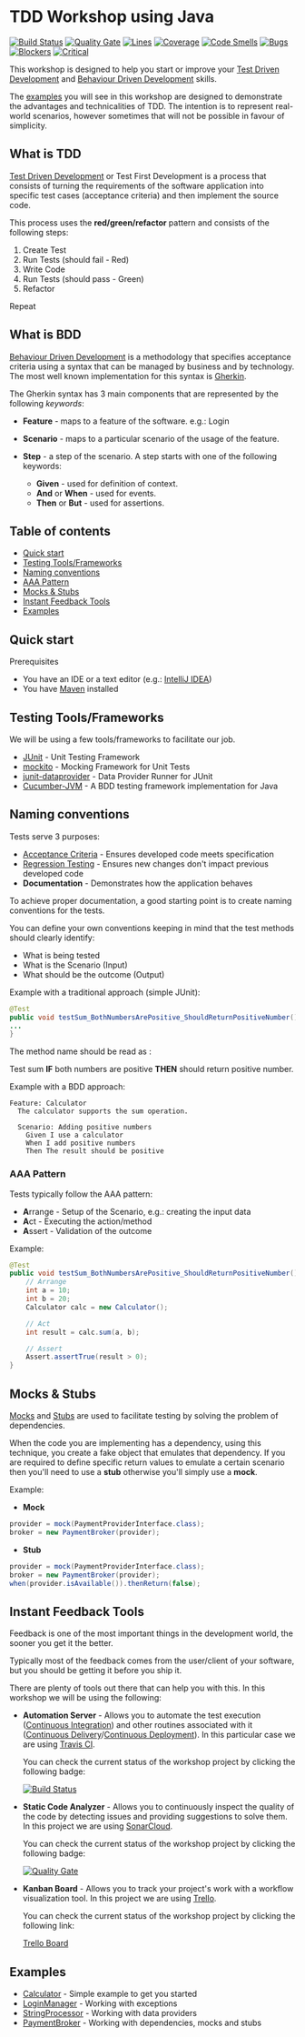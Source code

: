 # TDD Workshop using Java
[![Build Status](https://travis-ci.org/rafaelspinto/workshop-tdd-java.svg?branch=master)](https://travis-ci.org/rafaelspinto/workshop-tdd-java) [![Quality Gate](https://sonarcloud.io/api/badges/gate?key=workshop:tdd-java)](https://sonarcloud.io/dashboard?id=workshop%3Atdd-java) [![Lines](https://sonarcloud.io/api/badges/measure?key=workshop:tdd-java&metric=ncloc)](https://sonarcloud.io/dashboard?id=workshop%3Atdd-java) [![Coverage](https://sonarcloud.io/api/badges/measure?key=workshop:tdd-java&metric=coverage)](https://sonarcloud.io/dashboard?id=workshop%3Atdd-java) [![Code Smells](https://sonarcloud.io/api/badges/measure?key=workshop:tdd-java&metric=code_smells)](https://sonarcloud.io/dashboard?id=workshop%3Atdd-java) [![Bugs](https://sonarcloud.io/api/badges/measure?key=workshop:tdd-java&metric=bugs)](https://sonarcloud.io/dashboard?id=workshop%3Atdd-java) [![Blockers](https://sonarcloud.io/api/badges/measure?key=workshop:tdd-java&metric=blocker_violations)](https://sonarcloud.io/dashboard?id=workshop%3Atdd-java) [![Critical](https://sonarcloud.io/api/badges/measure?key=workshop:tdd-java&metric=critical_violations)](https://sonarcloud.io/dashboard?id=workshop%3Atdd-java)

This workshop is designed to help you start or improve your [Test Driven Development](https://en.wikipedia.org/wiki/Test-driven_development) and [Behaviour Driven Development](https://en.wikipedia.org/wiki/Behavior-driven_development) skills.

The [examples](#examples) you will see in this workshop are designed to demonstrate the advantages and technicalities of TDD. The intention is to represent real-world scenarios, however sometimes that will not be possible in favour of simplicity.


## What is TDD

[Test Driven Development](https://en.wikipedia.org/wiki/Test-driven_development) or Test First Development is a process that consists of turning the requirements of the software application into specific test cases (acceptance criteria) and then implement the source code.

This process uses the **red/green/refactor** pattern and consists of the following steps:

1. Create Test
2. Run Tests (should fail - Red)
3. Write Code
4. Run Tests (should pass - Green)  
5. Refactor

Repeat  

## What is BDD

[Behaviour Driven Development](https://en.wikipedia.org/wiki/Behavior-driven_development) is a methodology that specifies acceptance criteria using a syntax that can be managed by business and by technology. The most well known implementation for this syntax is [Gherkin](https://github.com/cucumber/cucumber/wiki/Gherkin).

The Gherkin syntax has 3 main components that are represented by the following *keywords*:

* **Feature** - maps to a feature of the software. e.g.: Login

* **Scenario** - maps to a particular scenario of the usage of the feature.

* **Step** - a step of the scenario. A step starts with one of the following keywords:

    * **Given** - used for definition of context.
    * **And** or **When** - used for events.
    * **Then** or **But** - used for assertions.


## Table of contents

* [Quick start](#quick-start)
* [Testing Tools/Frameworks](#testing-toolsframeworks)
* [Naming conventions](#naming-conventions)
* [AAA Pattern](#aaa-pattern)
* [Mocks & Stubs](#mocks--stubs)
* [Instant Feedback Tools](#instant-feedback-tools)
* [Examples](#examples)

## Quick start

Prerequisites

* You have an IDE or a text editor (e.g.: [IntelliJ IDEA](https://www.jetbrains.com/idea/download))
* You have [Maven](https://maven.apache.org/) installed


## Testing Tools/Frameworks

We will be using a few tools/frameworks to facilitate our job.

* [JUnit](https://junit.org/junit4/) - Unit Testing Framework
* [mockito](http://site.mockito.org/) - Mocking Framework for Unit Tests
* [junit-dataprovider](https://github.com/TNG/junit-dataprovider) - Data Provider Runner for JUnit
* [Cucumber-JVM](https://cucumber.io/docs/reference/jvm) - A BDD testing framework implementation for Java


## Naming conventions

Tests serve 3 purposes:

* [Acceptance Criteria](https://en.wikipedia.org/wiki/Acceptance_testing) - Ensures developed code meets specification
* [Regression Testing](https://en.wikipedia.org/wiki/Regression_testing) - Ensures new changes don't impact previous developed code
* **Documentation** - Demonstrates how the application behaves

To achieve proper documentation, a good starting point is to create naming conventions for the tests.

You can define your own conventions keeping in mind that the test methods should clearly identify:

* What is being tested
* What is the Scenario (Input)
* What should be the outcome (Output)

Example with a traditional approach (simple JUnit):

```java
@Test
public void testSum_BothNumbersArePositive_ShouldReturnPositiveNumber() {
...
}
```

The method name should be read as :

Test sum **IF** both numbers are positive **THEN** should return positive number.

Example with a BDD approach:

```gherkin
Feature: Calculator
  The calculator supports the sum operation.

  Scenario: Adding positive numbers
    Given I use a calculator
    When I add positive numbers
    Then The result should be positive
```


### AAA Pattern

Tests typically follow the AAA pattern:

* **A**rrange - Setup of the Scenario, e.g.: creating the input data
* **A**ct - Executing the action/method
* **A**ssert - Validation of the outcome

Example:


```java
@Test
public void testSum_BothNumbersArePositive_ShouldReturnPositiveNumber() {
    // Arrange
    int a = 10;
    int b = 20;
    Calculator calc = new Calculator();

    // Act
    int result = calc.sum(a, b);

    // Assert
    Assert.assertTrue(result > 0);
}
```

## Mocks & Stubs

[Mocks](https://en.wikipedia.org/wiki/Mock_object) and [Stubs](https://en.wikipedia.org/wiki/Method_stub) are used to facilitate testing by solving the problem of dependencies.

When the code you are implementing has a dependency, using this technique, you create a fake object that emulates that dependency. If you are required to define specific return values to emulate a certain scenario then you'll need to use a **stub** otherwise you'll simply use a **mock**.


Example:


* **Mock**

```java
provider = mock(PaymentProviderInterface.class);
broker = new PaymentBroker(provider);
```

* **Stub**
```java
provider = mock(PaymentProviderInterface.class);
broker = new PaymentBroker(provider);
when(provider.isAvailable()).thenReturn(false);
```

## Instant Feedback Tools

Feedback is one of the most important things in the development world, the sooner you get it the better.

Typically most of the feedback comes from the user/client of your software, but you should be getting it before you ship it.

There are plenty of tools out there that can help you with this. In this workshop we will be using the following:

* **Automation Server** - Allows you to automate the test execution ([Continuous Integration](https://www.thoughtworks.com/continuous-integration)) and other routines associated with it ([Continuous Delivery](https://martinfowler.com/bliki/ContinuousDelivery.html)/[Continuous Deployment](https://www.agilealliance.org/glossary/continuous-deployment/)). In this particular case we are using [Travis CI](https://travis-ci.org/).

    You can check the current status of the workshop project by clicking the following badge:

   [![Build Status](https://travis-ci.org/rafaelspinto/workshop-tdd-java.svg?branch=master)](https://travis-ci.org/rafaelspinto/workshop-tdd-java)

* **Static Code Analyzer** - Allows you to continuously inspect the quality of the code by detecting issues and providing suggestions to solve them. In this project we are using [SonarCloud](http://sonarcloud.io).

    You can check the current status of the workshop project by clicking the following badge:

    [![Quality Gate](https://sonarcloud.io/api/badges/gate?key=workshop:tdd-java)](https://sonarcloud.io/dashboard?id=workshop%3Atdd-java)

* **Kanban Board** - Allows you to track your project's work with a workflow visualization tool. In this project we are using [Trello](https://trello.com/).

    You can check the current status of the workshop project by clicking the following link:

    [Trello Board](https://trello.com/b/rvbvAXFn/workshop-tdd-java)


## Examples

* [Calculator](/src/test/java/workshop/calculator) - Simple example to get you started
* [LoginManager](/src/test/java/workshop/login) - Working with exceptions
* [StringProcessor](/src/test/java/workshop/strings) - Working with data providers
* [PaymentBroker](/src/test/java/workshop/payment) - Working with dependencies, mocks and stubs
